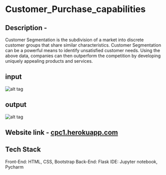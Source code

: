 # Customer_Purchase_capabilities

## Description - 
   Customer Segmentation is the subdivision of a market into discrete customer groups that share similar characteristics. Customer Segmentation can be a powerful means to identify unsatisfied customer needs. Using the above data, companies can then outperform the competition by developing uniquely appealing products and services.

## input
![alt tag](https://github.com/Vinayak-HUB1/PURCHASING_CAPABILITIES_/blob/main/Screenshots/input.jpg)

## output
![alt tag](https://github.com/Vinayak-HUB1/PURCHASING_CAPABILITIES_/blob/main/Screenshots/output.jpg)

## Website link - [cpc1.herokuapp.com](cpc1.herokuapp.com)

## Tech Stack
 Front-End: HTML, CSS, Bootstrap
 Back-End: Flask
 IDE: Jupyter notebook, Pycharm


